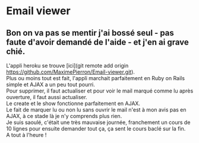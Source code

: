 # Email viewer  
## Bon on va pas se mentir j'ai bossé seul - pas faute d'avoir demandé de l'aide - et j'en ai grave chié.  
L'appli heroku se trouve [ici](git remote add origin https://github.com/MaximePierron/Email-viewer.git).  
Plus ou moins tout est fait, l'appli marchait parfaitement en Ruby on Rails simple et AJAX a un peu tout pourri.  
Pour supprimer, il faut actualiser et pour voir le mail marqué comme lu après ouverture, il faut aussi actualiser.  
Le create et le show fonctionne parfaitement en AJAX.  
Le fait de marquer lu ou non lu sans ouvrir le mail n'est à mon avis pas en AJAX, à ce stade là je n'y comprends plus rien.  
Je suis saoulé, c'était une très mauvaise journée, franchement un cours de 10 lignes pour ensuite demander tout ça, ça sent le cours baclé sur la fin.  
A tout à l'heure !
